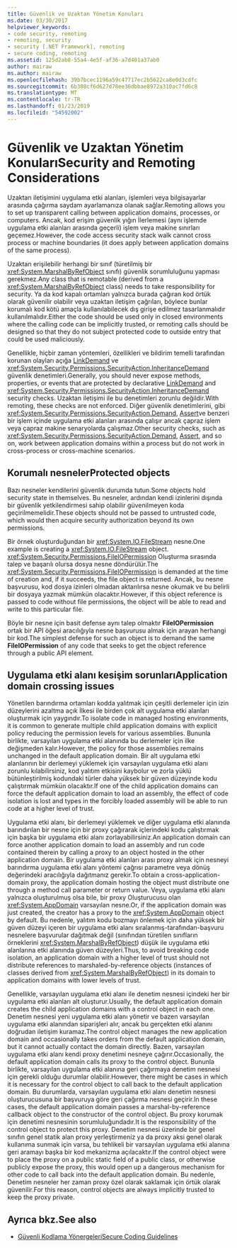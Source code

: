 ```yaml
---
title: Güvenlik ve Uzaktan Yönetim Konuları
ms.date: 03/30/2017
helpviewer_keywords:
- code security, remoting
- remoting, security
- security [.NET Framework], remoting
- secure coding, remoting
ms.assetid: 125d2ab8-55a4-4e5f-af36-a7d401a37ab0
author: mairaw
ms.author: mairaw
ms.openlocfilehash: 39b7bcec1196a59c47717ec2b5622ca8e0d3cdfc
ms.sourcegitcommit: 6b308cf6d627d78ee36dbbae8972a310ac7fd6c8
ms.translationtype: MT
ms.contentlocale: tr-TR
ms.lasthandoff: 01/23/2019
ms.locfileid: "54592002"
---
```

# <a name="security-and-remoting-considerations"></a><span data-ttu-id="bf57c-102">Güvenlik ve Uzaktan Yönetim Konuları</span><span class="sxs-lookup"><span data-stu-id="bf57c-102">Security and Remoting Considerations</span></span>
<span data-ttu-id="bf57c-103">Uzaktan iletişimini uygulama etki alanları, işlemleri veya bilgisayarlar arasında çağırma saydam ayarlamanıza olanak sağlar.</span><span class="sxs-lookup"><span data-stu-id="bf57c-103">Remoting allows you to set up transparent calling between application domains, processes, or computers.</span></span> <span data-ttu-id="bf57c-104">Ancak, kod erişim güvenlik yığın İlerlemesi (aynı işlemde uygulama etki alanları arasında geçerli) işlem veya makine sınırları geçemez.</span><span class="sxs-lookup"><span data-stu-id="bf57c-104">However, the code access security stack walk cannot cross process or machine boundaries (it does apply between application domains of the same process).</span></span>  
  
 <span data-ttu-id="bf57c-105">Uzaktan erişilebilir herhangi bir sınıf (türetilmiş bir <xref:System.MarshalByRefObject> sınıfı) güvenlik sorumluluğunu yapması gerekmez.</span><span class="sxs-lookup"><span data-stu-id="bf57c-105">Any class that is remotable (derived from a <xref:System.MarshalByRefObject> class) needs to take responsibility for security.</span></span> <span data-ttu-id="bf57c-106">Ya da kod kapalı ortamları yalnızca burada çağıran kod örtük olarak güvenilir olabilir veya uzaktan iletişim çağrıları, böylece bunlar korumalı kod kötü amaçla kullanılabilecek dış girişe edilmez tasarlanmalıdır kullanılmalıdır.</span><span class="sxs-lookup"><span data-stu-id="bf57c-106">Either the code should be used only in closed environments where the calling code can be implicitly trusted, or remoting calls should be designed so that they do not subject protected code to outside entry that could be used maliciously.</span></span>  
  
 <span data-ttu-id="bf57c-107">Genellikle, hiçbir zaman yöntemleri, özellikleri ve bildirim temelli tarafından korunan olayları açığa [LinkDemand](../../../docs/framework/misc/link-demands.md) ve <xref:System.Security.Permissions.SecurityAction.InheritanceDemand> güvenlik denetimleri.</span><span class="sxs-lookup"><span data-stu-id="bf57c-107">Generally, you should never expose methods, properties, or events that are protected by declarative [LinkDemand](../../../docs/framework/misc/link-demands.md) and <xref:System.Security.Permissions.SecurityAction.InheritanceDemand> security checks.</span></span> <span data-ttu-id="bf57c-108">Uzaktan iletişimi ile bu denetimleri zorunlu değildir.</span><span class="sxs-lookup"><span data-stu-id="bf57c-108">With remoting, these checks are not enforced.</span></span> <span data-ttu-id="bf57c-109">Diğer güvenlik denetimlerini, gibi <xref:System.Security.Permissions.SecurityAction.Demand>, [Assert](../../../docs/framework/misc/using-the-assert-method.md)ve benzeri bir işlem içinde uygulama etki alanları arasında çalışır ancak çapraz işlem veya çapraz makine senaryolarda çalışmaz.</span><span class="sxs-lookup"><span data-stu-id="bf57c-109">Other security checks, such as <xref:System.Security.Permissions.SecurityAction.Demand>, [Assert](../../../docs/framework/misc/using-the-assert-method.md), and so on, work between application domains within a process but do not work in cross-process or cross-machine scenarios.</span></span>  
  
## <a name="protected-objects"></a><span data-ttu-id="bf57c-110">Korumalı nesneler</span><span class="sxs-lookup"><span data-stu-id="bf57c-110">Protected objects</span></span>  
 <span data-ttu-id="bf57c-111">Bazı nesneler kendilerini güvenlik durumda tutun.</span><span class="sxs-lookup"><span data-stu-id="bf57c-111">Some objects hold security state in themselves.</span></span> <span data-ttu-id="bf57c-112">Bu nesneler, ardından kendi izinlerini dışında bir güvenlik yetkilendirmesi sahip olabilir güvenilmeyen koda geçirilmemelidir.</span><span class="sxs-lookup"><span data-stu-id="bf57c-112">These objects should not be passed to untrusted code, which would then acquire security authorization beyond its own permissions.</span></span>  
  
 <span data-ttu-id="bf57c-113">Bir örnek oluşturduğundan bir <xref:System.IO.FileStream> nesne.</span><span class="sxs-lookup"><span data-stu-id="bf57c-113">One example is creating a <xref:System.IO.FileStream> object.</span></span> <span data-ttu-id="bf57c-114"><xref:System.Security.Permissions.FileIOPermission> Oluşturma sırasında talep ve başarılı olursa dosya nesne döndürülür.</span><span class="sxs-lookup"><span data-stu-id="bf57c-114">The <xref:System.Security.Permissions.FileIOPermission> is demanded at the time of creation and, if it succeeds, the file object is returned.</span></span> <span data-ttu-id="bf57c-115">Ancak, bu nesne başvurusu, kod dosya izinleri olmadan aktarılırsa nesne okumak ve bu belirli bir dosyaya yazmak mümkün olacaktır.</span><span class="sxs-lookup"><span data-stu-id="bf57c-115">However, if this object reference is passed to code without file permissions, the object will be able to read and write to this particular file.</span></span>  
  
 <span data-ttu-id="bf57c-116">Böyle bir nesne için basit defense aynı talep olmaktır **FileIOPermission** ortak bir API öğesi aracılığıyla nesne başvurusu almak için arayan herhangi bir kod.</span><span class="sxs-lookup"><span data-stu-id="bf57c-116">The simplest defense for such an object is to demand the same **FileIOPermission** of any code that seeks to get the object reference through a public API element.</span></span>  
  
## <a name="application-domain-crossing-issues"></a><span data-ttu-id="bf57c-117">Uygulama etki alanı kesişim sorunları</span><span class="sxs-lookup"><span data-stu-id="bf57c-117">Application domain crossing issues</span></span>  
 <span data-ttu-id="bf57c-118">Yönetilen barındırma ortamları kodda yalıtmak için çeşitli derlemeler için izin düzeylerini azaltma açık İlkesi ile birden çok alt uygulama etki alanları oluşturmak için yaygındır.</span><span class="sxs-lookup"><span data-stu-id="bf57c-118">To isolate code in managed hosting environments, it is common to generate multiple child application domains with explicit policy reducing the permission levels for various assemblies.</span></span> <span data-ttu-id="bf57c-119">Bununla birlikte, varsayılan uygulama etki alanında bu derlemeler için ilke değişmeden kalır.</span><span class="sxs-lookup"><span data-stu-id="bf57c-119">However, the policy for those assemblies remains unchanged in the default application domain.</span></span> <span data-ttu-id="bf57c-120">Bir alt uygulama etki alanlarının bir derlemeyi yüklemek için varsayılan uygulama etki alanı zorunlu kılabilirsiniz, kod yalıtım etkisini kaybolur ve zorla yüklü bütünleştirilmiş kodundaki türler daha yüksek bir güven düzeyinde kodu çalıştırmak mümkün olacaktır.</span><span class="sxs-lookup"><span data-stu-id="bf57c-120">If one of the child application domains can force the default application domain to load an assembly, the effect of code isolation is lost and types in the forcibly loaded assembly will be able to run code at a higher level of trust.</span></span>  
  
 <span data-ttu-id="bf57c-121">Uygulama etki alanı, bir derlemeyi yüklemek ve diğer uygulama etki alanında barındırılan bir nesne için bir proxy çağırarak içlerindeki kodu çalıştırmak için başka bir uygulama etki alanı zorlayabilirsiniz.</span><span class="sxs-lookup"><span data-stu-id="bf57c-121">An application domain can force another application domain to load an assembly and run code contained therein by calling a proxy to an object hosted in the other application domain.</span></span> <span data-ttu-id="bf57c-122">Bir uygulama etki alanları arası proxy almak için nesneyi barındırma uygulama etki alanı yöntemi çağrısı parametre veya dönüş değerindeki aracılığıyla dağıtmanız gerekir.</span><span class="sxs-lookup"><span data-stu-id="bf57c-122">To obtain a cross-application-domain proxy, the application domain hosting the object must distribute one through a method call parameter or return value.</span></span> <span data-ttu-id="bf57c-123">Veya, uygulama etki alanı yalnızca oluşturulmuş olsa bile, bir proxy Oluşturucusu olan <xref:System.AppDomain> varsayılan nesne.</span><span class="sxs-lookup"><span data-stu-id="bf57c-123">Or, if the application domain was just created, the creator has a proxy to the <xref:System.AppDomain> object by default.</span></span> <span data-ttu-id="bf57c-124">Bu nedenle, yalıtım kodu bozmayı önlemek için daha yüksek bir güven düzeyi içeren bir uygulama etki alanı sıralanmış-tarafından-başvuru nesnelere başvurular dağıtmak değil (sınıfından türetilen sınıfların örneklerini <xref:System.MarshalByRefObject>) düşük ile uygulama etki alanlarına etki alanında güven düzeyleri.</span><span class="sxs-lookup"><span data-stu-id="bf57c-124">Thus, to avoid breaking code isolation, an application domain with a higher level of trust should not distribute references to marshaled-by-reference objects (instances of classes derived from <xref:System.MarshalByRefObject>) in its domain to application domains with lower levels of trust.</span></span>  
  
 <span data-ttu-id="bf57c-125">Genellikle, varsayılan uygulama etki alanı ile denetim nesnesi içindeki her bir uygulama etki alanları alt oluşturur.</span><span class="sxs-lookup"><span data-stu-id="bf57c-125">Usually, the default application domain creates the child application domains with a control object in each one.</span></span> <span data-ttu-id="bf57c-126">Denetim nesnesi yeni uygulama etki alanı yönetir ve bazen varsayılan uygulama etki alanından siparişleri alır, ancak bu gerçekten etki alanını doğrudan iletişim kuramaz.</span><span class="sxs-lookup"><span data-stu-id="bf57c-126">The control object manages the new application domain and occasionally takes orders from the default application domain, but it cannot actually contact the domain directly.</span></span> <span data-ttu-id="bf57c-127">Bazen, varsayılan uygulama etki alanı kendi proxy denetimi nesneye çağırır.</span><span class="sxs-lookup"><span data-stu-id="bf57c-127">Occasionally, the default application domain calls its proxy to the control object.</span></span> <span data-ttu-id="bf57c-128">Bununla birlikte, varsayılan uygulama etki alanına geri çağırmaya denetim nesnesi için gerekli olduğu durumlar olabilir.</span><span class="sxs-lookup"><span data-stu-id="bf57c-128">However, there might be cases in which it is necessary for the control object to call back to the default application domain.</span></span> <span data-ttu-id="bf57c-129">Bu durumlarda, varsayılan uygulama etki alanı denetim nesnesi oluşturucusuna bir başvuruya göre geri çağırma nesnesi geçirir.</span><span class="sxs-lookup"><span data-stu-id="bf57c-129">In these cases, the default application domain passes a marshal-by-reference callback object to the constructor of the control object.</span></span> <span data-ttu-id="bf57c-130">Bu proxy korumak için denetimi nesnesinin sorumluluğundadır.</span><span class="sxs-lookup"><span data-stu-id="bf57c-130">It is the responsibility of the control object to protect this proxy.</span></span> <span data-ttu-id="bf57c-131">Denetim nesnesi üzerinde bir genel sınıfın genel statik alan proxy yerleştirmeniz ya da proxy aksi genel olarak kullanıma sunmak için varsa, bu tehlikeli bir varsayılan uygulama etki alanına geri aramayı başka bir kod mekanizma açılacaktır.</span><span class="sxs-lookup"><span data-stu-id="bf57c-131">If the control object were to place the proxy on a public static field of a public class, or otherwise publicly expose the proxy, this would open up a dangerous mechanism for other code to call back into the default application domain.</span></span> <span data-ttu-id="bf57c-132">Bu nedenle, Denetim nesneler her zaman proxy özel olarak saklamak için örtük olarak güvenilir.</span><span class="sxs-lookup"><span data-stu-id="bf57c-132">For this reason, control objects are always implicitly trusted to keep the proxy private.</span></span>  
  
## <a name="see-also"></a><span data-ttu-id="bf57c-133">Ayrıca bkz.</span><span class="sxs-lookup"><span data-stu-id="bf57c-133">See also</span></span>
- [<span data-ttu-id="bf57c-134">Güvenli Kodlama Yönergeleri</span><span class="sxs-lookup"><span data-stu-id="bf57c-134">Secure Coding Guidelines</span></span>](../../../docs/standard/security/secure-coding-guidelines.md)

